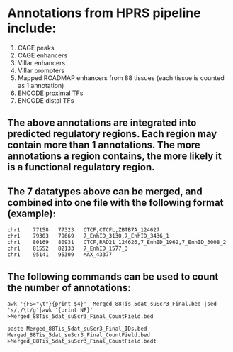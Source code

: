 # Annotations from HPRS pipeline include:
1. CAGE peaks
2. CAGE enhancers
3. Villar enhancers
4. Villar promoters
5. Mapped ROADMAP enhancers from 88 tissues (each tissue is counted as 1 annotation)
6. ENCODE proximal TFs
7. ENCODE distal TFs

## The above annotations are integrated into predicted regulatory regions. Each region may contain more than 1 annotations. The more annotations a region contains, the more likely it is a functional regulatory region.

## The 7 datatypes above can be merged, and combined into one file with the following format (example): 

```
chr1	77158	77323	CTCF,CTCFL,ZBTB7A_124627
chr1	79303	79669	7_EnhID_3130,7_EnhID_3436_1
chr1	80169	80931	CTCF,RAD21_124626,7_EnhID_1962,7_EnhID_3008_2
chr1	81552	82133	7_EnhID_1577_3
chr1	95141	95309	MAX_43377
```


## The following commands can be used to count the number of annotations:
```
awk '{FS="\t"}{print $4}'  Merged_88Tis_5dat_suScr3_Final.bed |sed 's/,/\t/g'|awk '{print NF}' >Merged_88Tis_5dat_suScr3_Final_CountField.bed

paste Merged_88Tis_5dat_suScr3_Final_IDs.bed Merged_88Tis_5dat_suScr3_Final_CountField.bed >Merged_88Tis_5dat_suScr3_Final_CountField.bedt
```
